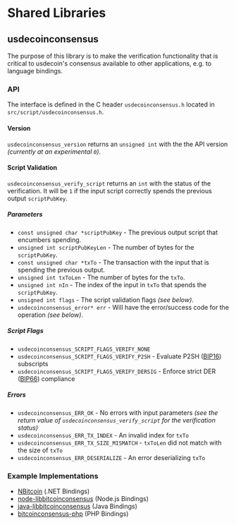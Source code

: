 Shared Libraries
================

## usdecoinconsensus

The purpose of this library is to make the verification functionality that is critical to usdecoin's consensus available to other applications, e.g. to language bindings.

### API

The interface is defined in the C header `usdecoinconsensus.h` located in  `src/script/usdecoinconsensus.h`.

#### Version

`usdecoinconsensus_version` returns an `unsigned int` with the the API version *(currently at an experimental `0`)*.

#### Script Validation

`usdecoinconsensus_verify_script` returns an `int` with the status of the verification. It will be `1` if the input script correctly spends the previous output `scriptPubKey`.

##### Parameters
- `const unsigned char *scriptPubKey` - The previous output script that encumbers spending.
- `unsigned int scriptPubKeyLen` - The number of bytes for the `scriptPubKey`.
- `const unsigned char *txTo` - The transaction with the input that is spending the previous output.
- `unsigned int txToLen` - The number of bytes for the `txTo`.
- `unsigned int nIn` - The index of the input in `txTo` that spends the `scriptPubKey`.
- `unsigned int flags` - The script validation flags *(see below)*.
- `usdecoinconsensus_error* err` - Will have the error/success code for the operation *(see below)*.

##### Script Flags
- `usdecoinconsensus_SCRIPT_FLAGS_VERIFY_NONE`
- `usdecoinconsensus_SCRIPT_FLAGS_VERIFY_P2SH` - Evaluate P2SH ([BIP16](https://github.com/bitcoin/bips/blob/master/bip-0016.mediawiki)) subscripts
- `usdecoinconsensus_SCRIPT_FLAGS_VERIFY_DERSIG` - Enforce strict DER ([BIP66](https://github.com/bitcoin/bips/blob/master/bip-0066.mediawiki)) compliance

##### Errors
- `usdecoinconsensus_ERR_OK` - No errors with input parameters *(see the return value of `usdecoinconsensus_verify_script` for the verification status)*
- `usdecoinconsensus_ERR_TX_INDEX` - An invalid index for `txTo`
- `usdecoinconsensus_ERR_TX_SIZE_MISMATCH` - `txToLen` did not match with the size of `txTo`
- `usdecoinconsensus_ERR_DESERIALIZE` - An error deserializing `txTo`

### Example Implementations
- [NBitcoin](https://github.com/NicolasDorier/NBitcoin/blob/master/NBitcoin/Script.cs#L814) (.NET Bindings)
- [node-libbitcoinconsensus](https://github.com/bitpay/node-libbitcoinconsensus) (Node.js Bindings)
- [java-libbitcoinconsensus](https://github.com/dexX7/java-libbitcoinconsensus) (Java Bindings)
- [bitcoinconsensus-php](https://github.com/Bit-Wasp/bitcoinconsensus-php) (PHP Bindings)
